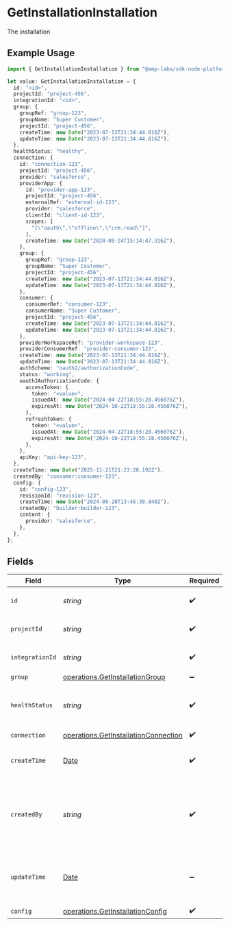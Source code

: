 # GetInstallationInstallation

The installation

## Example Usage

```typescript
import { GetInstallationInstallation } from "@amp-labs/sdk-node-platform/models/operations";

let value: GetInstallationInstallation = {
  id: "<id>",
  projectId: "project-456",
  integrationId: "<id>",
  group: {
    groupRef: "group-123",
    groupName: "Super Customer",
    projectId: "project-456",
    createTime: new Date("2023-07-13T21:34:44.816Z"),
    updateTime: new Date("2023-07-13T21:34:44.816Z"),
  },
  healthStatus: "healthy",
  connection: {
    id: "connection-123",
    projectId: "project-456",
    provider: "salesforce",
    providerApp: {
      id: "provider-app-123",
      projectId: "project-456",
      externalRef: "external-id-123",
      provider: "salesforce",
      clientId: "client-id-123",
      scopes: [
        "[\"oauth\",\"offline\",\"crm.read\"]",
      ],
      createTime: new Date("2024-08-24T15:14:47.316Z"),
    },
    group: {
      groupRef: "group-123",
      groupName: "Super Customer",
      projectId: "project-456",
      createTime: new Date("2023-07-13T21:34:44.816Z"),
      updateTime: new Date("2023-07-13T21:34:44.816Z"),
    },
    consumer: {
      consumerRef: "consumer-123",
      consumerName: "Super Customer",
      projectId: "project-456",
      createTime: new Date("2023-07-13T21:34:44.816Z"),
      updateTime: new Date("2023-07-13T21:34:44.816Z"),
    },
    providerWorkspaceRef: "provider-workspace-123",
    providerConsumerRef: "provider-consumer-123",
    createTime: new Date("2023-07-13T21:34:44.816Z"),
    updateTime: new Date("2023-07-13T21:34:44.816Z"),
    authScheme: "oauth2/authorizationCode",
    status: "working",
    oauth2AuthorizationCode: {
      accessToken: {
        token: "<value>",
        issuedAt: new Date("2024-04-22T18:55:28.456076Z"),
        expiresAt: new Date("2024-10-22T18:55:28.456076Z"),
      },
      refreshToken: {
        token: "<value>",
        issuedAt: new Date("2024-04-22T18:55:28.456076Z"),
        expiresAt: new Date("2024-10-22T18:55:28.456076Z"),
      },
    },
    apiKey: "api-key-123",
  },
  createTime: new Date("2025-11-21T21:23:20.192Z"),
  createdBy: "consumer:consumer-123",
  config: {
    id: "config-123",
    revisionId: "revision-123",
    createTime: new Date("2024-08-28T13:46:38.840Z"),
    createdBy: "builder:builder-123",
    content: {
      provider: "salesforce",
    },
  },
};
```

## Fields

| Field                                                                                         | Type                                                                                          | Required                                                                                      | Description                                                                                   | Example                                                                                       |
| --------------------------------------------------------------------------------------------- | --------------------------------------------------------------------------------------------- | --------------------------------------------------------------------------------------------- | --------------------------------------------------------------------------------------------- | --------------------------------------------------------------------------------------------- |
| `id`                                                                                          | *string*                                                                                      | :heavy_check_mark:                                                                            | The installation ID.                                                                          |                                                                                               |
| `projectId`                                                                                   | *string*                                                                                      | :heavy_check_mark:                                                                            | The Ampersand project ID.                                                                     | project-456                                                                                   |
| `integrationId`                                                                               | *string*                                                                                      | :heavy_check_mark:                                                                            | The integration ID.                                                                           |                                                                                               |
| `group`                                                                                       | [operations.GetInstallationGroup](../../models/operations/getinstallationgroup.md)            | :heavy_minus_sign:                                                                            | N/A                                                                                           |                                                                                               |
| `healthStatus`                                                                                | *string*                                                                                      | :heavy_check_mark:                                                                            | The health status of the installation ("healthy", "unhealthy").                               | healthy                                                                                       |
| `connection`                                                                                  | [operations.GetInstallationConnection](../../models/operations/getinstallationconnection.md)  | :heavy_check_mark:                                                                            | N/A                                                                                           |                                                                                               |
| `createTime`                                                                                  | [Date](https://developer.mozilla.org/en-US/docs/Web/JavaScript/Reference/Global_Objects/Date) | :heavy_check_mark:                                                                            | The time the integration was first installed.                                                 |                                                                                               |
| `createdBy`                                                                                   | *string*                                                                                      | :heavy_check_mark:                                                                            | The person who did the installation, in the format of "consumer:{consumer-id}".               | consumer:consumer-123                                                                         |
| `updateTime`                                                                                  | [Date](https://developer.mozilla.org/en-US/docs/Web/JavaScript/Reference/Global_Objects/Date) | :heavy_minus_sign:                                                                            | The time the installation was last updated with a new config.                                 |                                                                                               |
| `config`                                                                                      | [operations.GetInstallationConfig](../../models/operations/getinstallationconfig.md)          | :heavy_check_mark:                                                                            | N/A                                                                                           |                                                                                               |